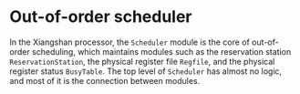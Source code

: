 # Out-of-order scheduler

In the Xiangshan processor, the `Scheduler` module is the core of out-of-order scheduling, which maintains modules such as the reservation station `ReservationStation`, the physical register file `Regfile`, and the physical register status `BusyTable`. The top level of `Scheduler` has almost no logic, and most of it is the connection between modules.
